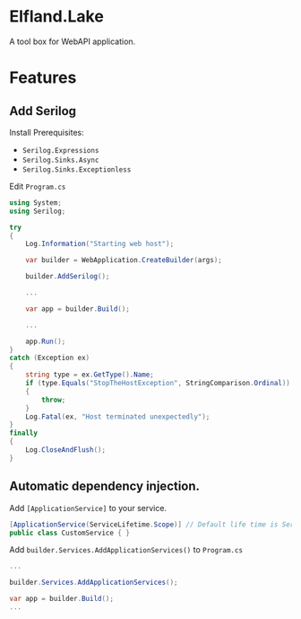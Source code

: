 # Elfland.Lake

A tool box for WebAPI application.

# Features

## Add Serilog

Install Prerequisites:

- `Serilog.Expressions`
- `Serilog.Sinks.Async`
- `Serilog.Sinks.Exceptionless`

Edit `Program.cs`
```cs
using System;
using Serilog;

try
{
    Log.Information("Starting web host");

    var builder = WebApplication.CreateBuilder(args);

    builder.AddSerilog();

    ...

    var app = builder.Build();

    ...

    app.Run();
}
catch (Exception ex)
{
    string type = ex.GetType().Name;
    if (type.Equals("StopTheHostException", StringComparison.Ordinal))
    {
        throw;
    }
    Log.Fatal(ex, "Host terminated unexpectedly");
}
finally
{
    Log.CloseAndFlush();
}
```

## Automatic dependency injection.

Add `[ApplicationService]` to your service.

```cs
[ApplicationService(ServiceLifetime.Scope)] // Default life time is ServiceLifetime.Transient
public class CustomService { }
```

Add `builder.Services.AddApplicationServices()` to `Program.cs`

```cs
...

builder.Services.AddApplicationServices();

var app = builder.Build();
...
```
